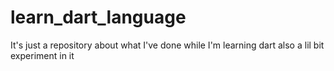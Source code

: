 # learn_dart_language
It's just a repository about what I've done while I'm learning dart also a lil bit experiment in it
